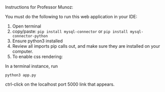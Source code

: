 Instructions for Professor Munoz:

You must do the following to run this web application in your IDE:

1. Open terminal
2. copy/paste: ``pip install mysql-connector`` or ``pip install mysql-connector-python``
3. Ensure python3 installed
4. Review all imports pip calls out, and make sure they are installed on your computer.
5. To enable css rendering: 



In a terminal instance, run

```python3 app.py```

ctrl-click on the localhost port 5000 link that appears.

